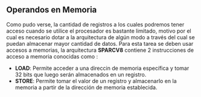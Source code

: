 ## Operandos en Memoria

Como pudo verse, la cantidad de registros a los cuales podremos tener acceso cuando se utilice el procesador es bastante limitado, motivo por el cual es necesario dotar a la arquitectura de algún modo a través del cual se puedan almacenar mayor cantidad de datos. Para esta tarea se deben usar accesos a memorias, la arquitectura __SPARCV8__ contiene 2 instrucciones de acceso a memoria conocidas como :

* **LOAD**: Permite acceder a una direccin de memoria específica y tomar 32 bits que luego serán almacenados en un registro.
* **STORE**: Permite tomar el valor de un registro y almacenarlo en la memoria a partir de la dirección de memoria establecida.

